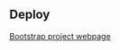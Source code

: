 ## Deploy
<a href="https://rafael2026.github.io/frontend/proyectoBootastrap">Bootstrap project webpage</a>
